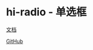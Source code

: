 # hi-radio - 单选框

[文档](https://chenshuangxinxi.github.io/hi-uniapp-ui-guide/components/radio.html)

[GitHub](https://github.com/ChenShuangXinXi/hi-uniapp-ui)
